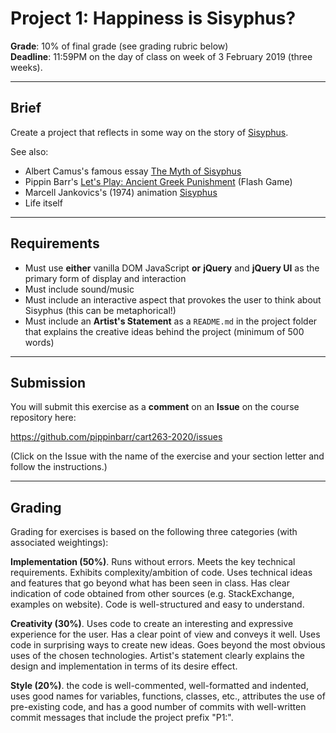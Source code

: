 # Project 1: Happiness is Sisyphus?

__Grade__: 10% of final grade (see grading rubric below)  
__Deadline__: 11:59PM on the day of class on week of 3 February 2019 (three weeks).

---

## Brief

Create a project that reflects in some way on the story of [Sisyphus](https://en.wikipedia.org/wiki/Sisyphus).

See also:
- Albert Camus's famous essay [The Myth of Sisyphus](https://en.wikipedia.org/wiki/The_Myth_of_Sisyphus)
- Pippin Barr's [Let's Play: Ancient Greek Punishment](http://www.pippinbarr.com/games/letsplayancientgreekpunishment/LetsPlayAncientGreekPunishment.html) (Flash Game)
- Marcell Jankovics's (1974) animation [Sisyphus](https://www.youtube.com/watch?v=QcmJlXeyGxU)
- Life itself

---

## Requirements

- Must use __either__ vanilla DOM JavaScript __or__ __jQuery__ and __jQuery UI__ as the primary form of display and interaction
- Must include sound/music
- Must include an interactive aspect that provokes the user to think about Sisyphus (this can be metaphorical!)
- Must include an __Artist's Statement__ as a `README.md` in the project folder that explains the creative ideas behind the project (minimum of 500 words)

---

## Submission

You will submit this exercise as a __comment__ on an __Issue__ on the course repository here:

https://github.com/pippinbarr/cart263-2020/issues

(Click on the Issue with the name of the exercise and your section letter and follow the instructions.)

---

## Grading

Grading for exercises is based on the following three categories (with associated weightings):

__Implementation (50%)__. Runs without errors. Meets the key technical requirements. Exhibits complexity/ambition of code. Uses technical ideas and features that go beyond what has been seen in class. Has clear indication of code obtained from other sources (e.g. StackExchange, examples on website). Code is well-structured and easy to understand.

__Creativity (30%)__. Uses code to create an interesting and expressive experience for the user. Has a clear point of view and conveys it well. Uses code in surprising ways to create new ideas. Goes beyond the most obvious uses of the chosen technologies. Artist's statement clearly explains the design and implementation in terms of its desire effect.

__Style (20%)__. the code is well-commented, well-formatted and indented, uses good names for variables, functions, classes, etc., attributes the use of pre-existing code, and has a good number of commits with well-written commit messages that include the project prefix "P1:".
